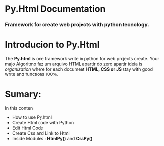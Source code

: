 # Py.Html Documentation 
### Framework for create web projects with python tecnology.

# Introducion to Py.Html
The **Py.html** is one framework write in python for web projects create. Your majo
Algoritmo faz um arquivo HTML apartir do zero apartir ideia is *organization* where for each document **HTML, CSS or JS**  stay with good write and functions 100%.  

# Sumary: 
In this conten
-  How to use Py.html 
- Create Html code with Python
- Edit Html Code 
- Create Css and Link to Html
- Inside Modules : **HtmlPy()** and  **CssPy()**
<!--stackedit_data:
eyJoaXN0b3J5IjpbLTEyMTAzNjQzMjAsMTA1NDM3MzY2NiwtMT
QxNTY3OTUzMywtMTk0MTI5NzA5NywtNzExNTg1NjM5XX0=
-->